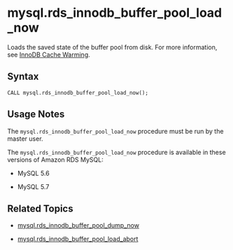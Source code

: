 # mysql\.rds\_innodb\_buffer\_pool\_load\_now<a name="mysql_rds_innodb_buffer_pool_load_now"></a>

Loads the saved state of the buffer pool from disk\. For more information, see [InnoDB Cache Warming](CHAP_MySQL.md#MySQL.Concepts.InnoDBCacheWarming)\.

## Syntax<a name="mysql_rds_innodb_buffer_pool_load_now-syntax"></a>

```
CALL mysql.rds_innodb_buffer_pool_load_now();
```

## Usage Notes<a name="mysql_rds_innodb_buffer_pool_load_now-usage"></a>

The `mysql.rds_innodb_buffer_pool_load_now` procedure must be run by the master user\. 

The `mysql.rds_innodb_buffer_pool_load_now` procedure is available in these versions of Amazon RDS MySQL:

+ MySQL 5\.6

+ MySQL 5\.7

## Related Topics<a name="mysql_rds_innodb_buffer_pool_load_now.related"></a>

+ [mysql\.rds\_innodb\_buffer\_pool\_dump\_now](mysql_rds_innodb_buffer_pool_dump_now.md)

+ [mysql\.rds\_innodb\_buffer\_pool\_load\_abort](mysql_rds_innodb_buffer_pool_load_abort.md)